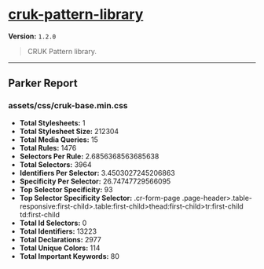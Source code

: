# [cruk-pattern-library]( https://github.com/CRUKorg/cruk-pattern-library )

**Version:** `1.2.0`

> CRUK Pattern library.

* * *

## Parker Report

### assets/css/cruk-base.min.css

- **Total Stylesheets:** 1
- **Total Stylesheet Size:** 212304
- **Total Media Queries:** 15
- **Total Rules:** 1476
- **Selectors Per Rule:** 2.6856368563685638
- **Total Selectors:** 3964
- **Identifiers Per Selector:** 3.4503027245206863
- **Specificity Per Selector:** 26.74747729566095
- **Top Selector Specificity:** 93
- **Top Selector Specificity Selector:** .cr-form-page .page-header>.table-responsive:first-child>.table:first-child>thead:first-child>tr:first-child td:first-child
- **Total Id Selectors:** 0
- **Total Identifiers:** 13223
- **Total Declarations:** 2977
- **Total Unique Colors:** 114
- **Total Important Keywords:** 80
